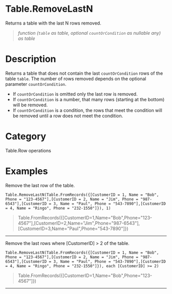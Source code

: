 # Table.RemoveLastN
Returns a table with the last N rows removed.
> _function (<code>table</code> as table, optional <code>countOrCondition</code> as nullable any) as table_

# Description 
Returns a table that does not contain the last <code>countOrCondition</code> rows of the table <code>table</code>.
        The number of rows removed depends on the optional parameter <code>countOrCondition</code>. 
    <ul>
    <li> If <code>countOrCondition</code> is omitted only the last row is removed. </li>
    <li> If <code>countOrCondition</code> is a number, that many rows (starting at the bottom) will be removed. </li>
    <li> If <code>countOrCondition</code> is a condition, the rows that meet the condition will be removed until a row does not meet the condition.</li>
    </ul>
# Category 
Table.Row operations
# Examples 
Remove the last row of the table.
```
Table.RemoveLastN(Table.FromRecords({[CustomerID = 1, Name = "Bob", Phone = "123-4567"],[CustomerID = 2, Name = "Jim", Phone = "987-6543"],[CustomerID = 3, Name = "Paul", Phone = "543-7890"],[CustomerID = 4, Name = "Ringo", Phone = "232-1550"]}), 1)
```
> Table.FromRecords({[CustomerID=1,Name="Bob",Phone="123-4567"],[CustomerID=2,Name="Jim",Phone="987-6543"],[CustomerID=3,Name="Paul",Phone="543-7890"]})
***
Remove the last rows where [CustomerID] > 2 of the table.
```
Table.RemoveLastN(Table.FromRecords({[CustomerID = 1, Name = "Bob", Phone = "123-4567"],[CustomerID = 2, Name = "Jim", Phone = "987-6543"],[CustomerID = 3, Name = "Paul", Phone = "543-7890"],[CustomerID = 4, Name = "Ringo", Phone = "232-1550"]}), each [CustomerID] >= 2)
```
> Table.FromRecords({[CustomerID=1,Name="Bob",Phone="123-4567"]})
***
